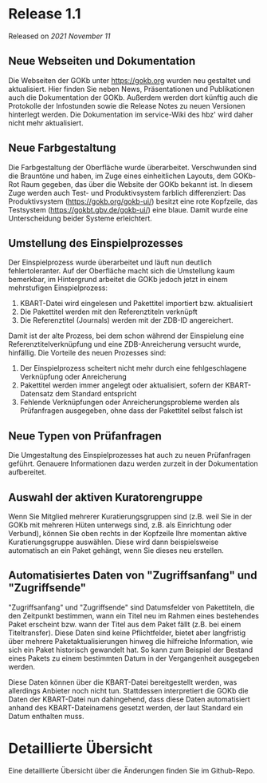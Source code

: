 # Release 1.1

Released on _2021 November 11_

## Neue Webseiten und Dokumentation

Die Webseiten der GOKb unter https://gokb.org wurden neu gestaltet und aktualisiert. Hier finden Sie neben News, Präsentationen und Publikationen auch die Dokumentation der GOKb. Außerdem werden dort künftig auch die Protokolle der Infostunden sowie die Release Notes zu neuen Versionen hinterlegt werden. Die Dokumentation im service-Wiki des hbz' wird daher nicht mehr aktualisiert.

## Neue Farbgestaltung

Die Farbgestaltung der Oberfläche wurde überarbeitet. Verschwunden sind die Brauntöne und haben, im Zuge eines einheitlichen Layouts, dem GOKb-Rot Raum gegeben, das über die Website der GOKb bekannt ist. In diesem Zuge werden auch Test- und Produktivsystem farblich differenziert: Das Produktivsystem (https://gokb.org/gokb-ui/) besitzt eine rote Kopfzeile, das Testsystem (https://gokbt.gbv.de/gokb-ui/) eine blaue. Damit wurde eine Unterscheidung beider Systeme erleichtert.

## Umstellung des Einspielprozesses

Der Einspielprozess wurde überarbeitet und läuft nun deutlich fehlertoleranter. Auf der Oberfläche macht sich die Umstellung kaum bemerkbar, im Hintergrund arbeitet die GOKb jedoch jetzt in einem mehrstufigen Einspielprozess:

1. KBART-Datei wird eingelesen und Pakettitel importiert bzw. aktualisiert
1. Die Pakettitel werden mit den Referenztiteln verknüpft
1. Die Referenztitel (Journals) werden mit der ZDB-ID angereichert.

Damit ist der alte Prozess, bei dem schon während der Einspielung eine Referenztitelverknüpfung und eine ZDB-Anreicherung versucht wurde, hinfällig. Die Vorteile des neuen Prozesses sind:

1.  Der Einspielprozess scheitert nicht mehr durch eine fehlgeschlagene Verknüpfung oder Anreicherung
1.  Pakettitel werden immer angelegt oder aktualisiert, sofern der KBART-Datensatz dem Standard entspricht
1.  Fehlende Verknüpfungen oder Anreicherungsprobleme werden als Prüfanfragen ausgegeben, ohne dass der Pakettitel selbst falsch ist

## Neue Typen von Prüfanfragen

Die Umgestaltung des Einspielprozesses hat auch zu neuen Prüfanfragen geführt. Genauere Informationen dazu werden zurzeit in der Dokumentation aufbereitet.

## Auswahl der aktiven Kuratorengruppe

Wenn Sie Mitglied mehrerer Kuratierungsgruppen sind (z.B. weil Sie in der GOKb mit mehreren Hüten unterwegs sind, z.B. als Einrichtung oder Verbund), können Sie oben rechts in der Kopfzeile Ihre momentan aktive Kuratierungsgruppe auswählen. Diese wird dann beispielsweise automatisch an ein Paket gehängt, wenn Sie dieses neu erstellen.

## Automatisiertes Daten von "Zugriffsanfang" und "Zugriffsende"

"Zugriffsanfang" und "Zugriffsende" sind Datumsfelder von Pakettiteln, die den Zeitpunkt bestimmen, wann ein Titel neu im Rahmen eines bestehendes Paket erscheint bzw. wann der Titel aus dem Paket fällt (z.B. bei einem Titeltransfer). Diese Daten sind keine Pflichtfelder, bietet aber langfristig über mehrere Paketaktualisierungen hinweg die hilfreiche Information, wie sich ein Paket historisch gewandelt hat. So kann zum Beispiel der Bestand eines Pakets zu einem bestimmten Datum in der Vergangenheit ausgegeben werden.

Diese Daten können über die KBART-Datei bereitgestellt werden, was allerdings Anbieter noch nicht tun. Stattdessen interpretiert die GOKb die Daten der KBART-Datei nun dahingehend, dass diese Daten automatisiert anhand des KBART-Dateinamens gesetzt werden, der laut Standard ein Datum enthalten muss.

# Detaillierte Übersicht

Eine detaillierte Übersicht über die Änderungen finden Sie im Github-Repo. 
